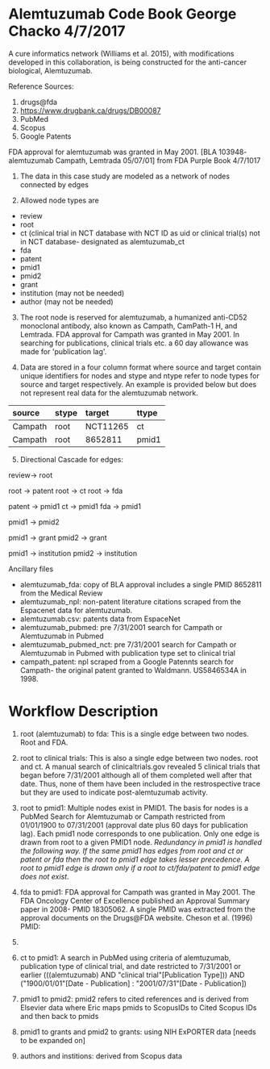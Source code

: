 #  Alemtuzumab Code Book George Chacko 4/7/2017

A cure informatics network (Williams et al. 2015), with
modifications developed in this collaboration, is being constructed
for the anti-cancer biological, Alemtuzumab.

Reference Sources:

1. drugs@fda
2. https://www.drugbank.ca/drugs/DB00087
3. PubMed
4. Scopus
5. Google Patents

FDA approval for alemtuzumab was granted in May 2001. [BLA 103948-
alemtuzumab Campath, Lemtrada 05/07/01] from FDA Purple Book 4/7/1017

1. The data in this case study are modeled as a network of nodes
connected by edges 

2. Allowed node types are 

* review 
* root 
* ct (clinical trial in NCT database with NCT ID as uid or
clinical trial(s) not in NCT database- designated as alemtuzumab_ct
* fda 
* patent
* pmid1 
* pmid2 
* grant 
* institution (may not be needed) 
* author (may not be needed)

3. The root node is reserved for alemtuzumab, a humanized anti-CD52
monoclonal antibody, also known as Campath, CamPath-1 H, and
Lemtrada. FDA approval for Campath was granted in May 2001. In
searching for publications, clinical trials etc. a 60 day allowance
was made for 'publication lag'.

4. Data are stored in a four column format where source and target
contain unique identifiers for nodes and stype and ntype refer to node
types for source and target respectively. An example is provided below
but  does not  represent real data for the alemtuzumab network.

| source | stype | target | ttype |
|  :---   | :--- | :--- | :--- |
| Campath | root | NCT11265 | ct |
| Campath | root | 8652811  | pmid1 |

5. Directional Cascade for edges:

review-> root

root -> patent
root -> ct
root -> fda

patent -> pmid1
ct -> pmid1
fda -> pmid1

pmid1 -> pmid2

pmid1 -> grant
pmid2 -> grant

pmid1 -> institution
pmid2 -> institution


Ancillary files 

* alemtuzumab_fda: copy of BLA approval includes a
single PMID 8652811 from the Medical Review 
* alemtuzumab_npl: non-patent literature citations scraped from the 
Espacenet data for alemtuzumab.  
* alemtuzumab.csv: patents data from EspaceNet 
* alemtuzumab_pubmed: pre 7/31/2001 search for Campath or Alemtuzumab in
Pubmed 
* alemtuzumab_pubmed_nct: pre 7/31/2001 search for Campath or
Alemtuzumab in Pubmed with publication type set to clinical trial 
* campath_patent: npl scraped from a Google Patennts search for Campath-
the original patent granted to Waldmann. US5846534A in 1998.

# Workflow Description

1. root (alemtuzumab) to fda: This is a single edge between two
nodes. Root and FDA.  

2. root to clinical trials: This is also a
single edge between two nodes. root and ct. A manual search of
clinicaltrials.gov revealed 5 clinical trials that began before
7/31/2001 although all of them completed well after that date. Thus,
none of them have been included in the restrospective trace but they
are used to indicate post-alemtuzumab activity.

3. root to pmid1: Multiple nodes exist in PMID1. The basis for nodes
is a PubMed Search for Alemtuzumab or Campath restricted from
01/01/1900 to 07/31/2001 (approval date plus 60 days for publication
lag). Each pmid1 node corresponds to one publication. Only one edge is
drawn from root to a given PMID1 node. *Redundancy in pmid1 is handled
the following way. If the same pmid1 has edges from root and ct or
patent or fda then the root to pmid1 edge takes lesser precedence. A
root to pmid1 edge is drawn only if a root to ct/fda/patent to pmid1
edge does not exist.*

4. fda to pmid1: FDA approval for Campath was granted in May 2001. The
FDA Oncology Center of Excellence published an Approval Summary paper
in 2008- PMID 18305062. A single PMID was extracted from the approval
documents on the Drugs@FDA website. Cheson et al. (1996) PMID:
8652811.

5. ct to pmid1: A search in PubMed using criteria of alemtuzumab,
publication type of clinical trial, and date restricted to 7/31/2001
or earlier (((alemtuzumab) AND "clinical trial"[Publication Type]))
AND ("1900/01/01"[Date - Publication] : "2001/07/31"[Date -
Publication])

6. pmid1 to pmid2: pmid2 refers to cited references and is derived
from Elsevier data where Eric maps pmids to ScopusIDs to Cited Scopus
IDs and then back to pmids

7. pmid1 to grants and pmid2 to grants: using NIH ExPORTER data [needs
to be expanded on]

8. authors and institions: derived from Scopus data
 










